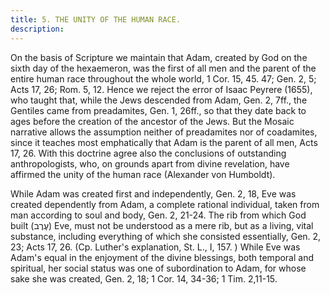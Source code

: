 ```yaml
---
title: 5. THE UNITY OF THE HUMAN RACE.
description: 
---
```


On the basis of Scripture we maintain that Adam, created by God on the sixth day of the hexaemeron, was the first of all men and the parent of the entire human race throughout the whole world, 1 Cor. 15, 45. 47; Gen. 2, 5; Acts 17, 26; Rom. 5, 12. Hence we reject the error of Isaac Peyrere (1655), who taught that, while the Jews descended from Adam, Gen. 2, 7ff., the Gentiles came from preadamites, Gen. 1, 26ff., so that they date back to ages before the creation of the ancestor of the Jews. But the Mosaic narrative allows the assumption neither of preadamites nor of coadamites, since it teaches most emphatically that Adam is the parent of all men, Acts 17, 26. With this doctrine agree also the conclusions of outstanding anthropologists, who, on grounds apart from divine revelation, have affirmed the unity of the human race (Alexander von Humboldt).

While Adam was created first and independently, Gen. 2, 18, Eve was created dependently from Adam, a complete rational individual, taken from man according to soul and body, Gen. 2, 21-24. The rib from which God built (עֶרֶב) Eve, must not be understood as a mere rib, but as a living, vital substance, including everything of which she consisted essentially, Gen. 2, 23; Acts 17, 26. (Cp. Luther's explanation, St. L., I, 157. ) While Eve was Adam's equal in the enjoyment of the divine blessings, both temporal and spiritual, her social status was one of subordination to Adam, for whose sake she was created, Gen. 2, 18; 1 Cor. 14, 34-36; 1 Tim. 2,11-15.